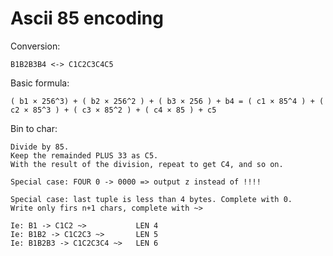 # Ascii 85 encoding

Conversion:

    B1B2B3B4 <-> C1C2C3C4C5

Basic formula:

    ( b1 × 256^3) + ( b2 × 256^2 ) + ( b3 × 256 ) + b4 = ( c1 × 85^4 ) + ( c2 × 85^3 ) + ( c3 × 85^2 ) + ( c4 × 85 ) + c5

Bin to char:
    
    Divide by 85.
    Keep the remainded PLUS 33 as C5.
    With the result of the division, repeat to get C4, and so on.

    Special case: FOUR 0 -> 0000 => output z instead of !!!!
    
    Special case: last tuple is less than 4 bytes. Complete with 0.
    Write only firs n+1 chars, complete with ~>
    
    Ie: B1 -> C1C2 ~>           LEN 4
    Ie: B1B2 -> C1C2C3 ~>       LEN 5
    Ie: B1B2B3 -> C1C2C3C4 ~>   LEN 6